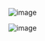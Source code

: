 
![image](https://github.com/user-attachments/assets/f061e46d-35d7-4a5b-b970-fc168e5059b6)

![image](https://github.com/user-attachments/assets/4fdd30ce-9ff7-49b5-80e7-26cb8f1995aa)
